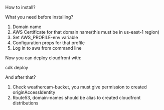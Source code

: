 How to install?

What you need before installing?
1. Domain name
2. AWS Certificate for that domain name(this must be in us-east-1 region)
3. Set AWS_PROFILE-env variable
4. Configuration props for that profile
5. Log in to aws from command line

Now you can deploy cloudfront with:

cdk deploy

And after that?
1. Check weathercam-bucket, you must give permission to created originAccessIdentity
2. Route53, domain-names should be alias to created cloudfront distributions